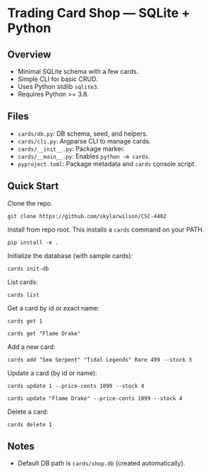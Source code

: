 Trading Card Shop — SQLite + Python
===================================

Overview
--------
- Minimal SQLite schema with a few cards.
- Simple CLI for basic CRUD.
- Uses Python stdlib `sqlite3`.
- Requires Python >= 3.8.

Files
-----
- `cards/db.py`: DB schema, seed, and helpers.
- `cards/cli.py`: Argparse CLI to manage cards.
- `cards/__init__.py`: Package marker.
- `cards/__main__.py`: Enables `python -m cards`.
- `pyproject.toml`: Package metadata and `cards` console script.

Quick Start
-----------
Clone the repo.

  `git clone https://github.com/skylarwilson/CSC-4402`

Install from repo root. This installs a `cards` command on your PATH.

  `pip install -e .`

Initialize the database (with sample cards):

   `cards init-db`

List cards:

   `cards list`

Get a card by id or exact name:

   `cards get 1`
   
   `cards get "Flame Drake"`

Add a new card:

   `cards add "Sea Serpent" "Tidal Legends" Rare 499 --stock 3`

Update a card (by id or name):

   `cards update 1 --price-cents 1099 --stock 4`
   
   `cards update "Flame Drake" --price-cents 1099 --stock 4`

Delete a card:

   `cards delete 1`


Notes
-----
- Default DB path is `cards/shop.db` (created automatically).
